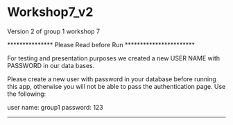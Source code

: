 # Workshop7_v2
Version 2 of group 1 workshop 7

*************** Please Read before Run ***********************

For testing and presentation purposes we created a new USER NAME with PASSWORD in our data bases.

Please create a new user with password in your database before running this app, otherwise you will not be able to pass the authentication page.
Use the following:

user name: group1
password: 123

***************************************************************